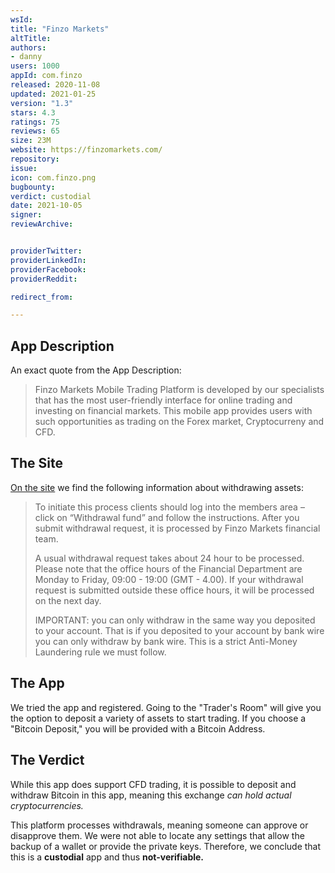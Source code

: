 ```yaml
---
wsId:
title: "Finzo Markets"
altTitle:
authors:
- danny
users: 1000
appId: com.finzo
released: 2020-11-08
updated: 2021-01-25
version: "1.3"
stars: 4.3
ratings: 75
reviews: 65
size: 23M
website: https://finzomarkets.com/
repository:
issue:
icon: com.finzo.png
bugbounty:
verdict: custodial
date: 2021-10-05
signer:
reviewArchive:


providerTwitter:
providerLinkedIn:
providerFacebook:
providerReddit:

redirect_from:

---
```



## App Description

An exact quote from the App Description:

> Finzo Markets Mobile Trading Platform is developed by our specialists that has the most user-friendly interface for online trading and investing on financial markets. This mobile app provides users with such opportunities as trading on the Forex market, Cryptocurreny and CFD.

## The Site

[On the site](https://finzomarkets.com/deposits.html) we find the following information about withdrawing assets:

> To initiate this process clients should log into the members area – click on “Withdrawal fund” and follow the instructions. After you submit withdrawal request, it is processed by Finzo Markets financial team.
>
> A usual withdrawal request takes about 24 hour to be processed. Please note that the office hours of the Financial Department are Monday to Friday, 09:00 - 19:00 (GMT - 4.00). If your withdrawal request is submitted outside these office hours, it will be processed on the next day.
>
> IMPORTANT: you can only withdraw in the same way you deposited to your account. That is if you deposited to your account by bank wire you can only withdraw by bank wire. This is a strict Anti-Money Laundering rule we must follow.

## The App

We tried the app and registered. Going to the "Trader's Room" will give you the option to deposit a variety of assets to start trading. If you choose a "Bitcoin Deposit," you will be provided with a Bitcoin Address.

## The Verdict

While this app does support CFD trading, it is possible to deposit and withdraw Bitcoin in this app, meaning this exchange *can hold actual cryptocurrencies.*

This platform processes withdrawals, meaning someone can approve or disapprove them. We were not able to locate any settings that allow the backup of a wallet or provide the private keys. Therefore, we conclude that this is a **custodial** app and thus **not-verifiable.**
